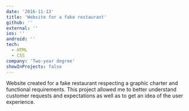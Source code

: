```yaml
---
date: '2016-11-13'
title: 'Website for a fake restaurant'
github: ''
external: ''
ios: ''
android: ''
tech:
  - HTML
  - CSS
company: 'Two-year degree'
showInProjects: false
---
```


Website created for a fake restaurant respecting a graphic charter and functional requirements. This project allowed me to better understand customer requests and expectations as well as to get an idea of the user experience.